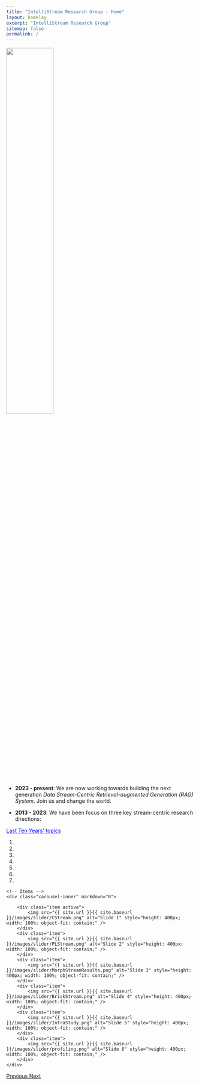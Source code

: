 ```yaml
---
title: "IntelliStream Research Group - Home"
layout: homelay
excerpt: "IntelliStream Research Group"
sitemap: false
permalink: /
---
```

 <img src="{{ site.url }}{{ site.baseurl }}/images/teampic/team.jpg" width="50%" style="float: center" />
<script>
  function toggleVisibility(id) {
    var x = document.getElementById(id);
    if (x.style.display === "none") {
      x.style.display = "block";
    } else {
      x.style.display = "none";
    }
  }
</script>


- <b>2023 - present</b>: We are now working towards building the next generation <i>Data Stream-Centric Retrieval-augmented Generation (RAG) System</i>. Join us and change the world.

- <b>2013 - 2023</b>: We have been focus on three key stream-centric research directions:

<span onclick="toggleVisibility('TenYears')" style="cursor: pointer; color: blue; text-decoration: underline;">Last Ten Years' topics</span>
<div id="TenYears" style="display:none;">
- <b>[Hardware-Conscious Data Stream Processing]</b> Multicore NUMA, GPU accelerated stream query processing, AMP-aware data stream compression, etc.
	- <i>Algorithms</i>: 
		- [Stream Compression on AMP (ICDE'23<sup>a</sup>)](https://ieeexplore.ieee.org/document/10184703)
		- [Scalable Streaming Join on Multicores (ICDE'23<sup>b</sup>)](https://ieeexplore.ieee.org/document/10184828)
		- [HW-Conscious Stream Compression (DEBS'23)](https://dl.acm.org/doi/abs/10.1145/3583678.3596885)
		- [HW-Conscious Stream Compression (arxiv'23)](https://arxiv.org/pdf/2306.10228.pdf)
		- [Empirial Study of Streaming Join on Multicores (SIGMOD'21)](https://dl.acm.org/doi/10.1145/3448016.3452793) 
	- <i>Systems</i>: 
		- [Stream Processing on CPU-GPU (TPDS'21)](https://doi.org/10.1109/TPDS.2021.3066407)
		- [Survey on HW-Conscious Stream Processing (SIGMOD Rec'20)](https://dl.acm.org/doi/10.1145/3385658.3385662) 
		- [Stream Processing on CPU-GPU (USENIX ATC'20)](https://dl.acm.org/doi/abs/10.5555/3489146.3489189)
		- [NUMA-aware Stream Processing (SIGMOD'19)](https://dl.acm.org/doi/10.1145/3299869.3300067)
		- [Profiling of Streaming System on Multicore (ICDE'17)](https://doi.org/10.1109/ICDE.2017.119)
	- <i>Non-Streaming Systems</i>:
		- <a href="https://dl.acm.org/doi/10.14778/2536274.2536319">APU Systems</a> (VLDB'13, VLDB'14, MASCOTS'15, TPDS'17)
		- <a href="https://ieeexplore.ieee.org/document/7425227">FPGA Systems</a> (TPDS'16)

- <b>[Transactional Stream Processing]</b> Transactional stream processing (TSP) frameworks and its applications in LLM, NFV etc. 
	- <i>TSP System</i>: 
		- [Scalable TSP on Multicores (SIGMOD'23)](https://intellistream.github.io/downloads/papers/MorphStream_CR.pdf) 
		- [Survey on TSP (VLDBJ'23)](https://rdcu.be/dncBQ) 
		- [More Scalable TSP on Multicores (arxiv'23<sup>c</sup>)](https://arxiv.org/pdf/2307.12749.pdf)
		- [Towards Scalable TSP on Multicores (ICDE'20)](https://doi.org/10.1109/ICDE48307.2020.00136)
	- <i>Its Applications</i>: 
		- [TSP for Network Function virtualization (NFV) (arxiv'23<sup>a</sup>)](https://arxiv.org/pdf/2307.10732.pdf) 
		- [TSP for Large Language Model (LLM) (arxiv'23<sup>b</sup>)](https://arxiv.org/pdf/2307.08225.pdf)

- <b>[Data Stream-Centric AI]</b> High performance online machine learning, data stream mining, data stream preprocessing algorithms/systems 
	- <i>Data Stream Mining</i>: 
		- [In-Depth Study of Data Stream Clustering (SIGMOD'23)](https://dl.acm.org/doi/abs/10.1145/3589307) 
		- [Self-Optimizing Data Stream Clustering (arxiv'23<sup>a</sup>)](https://arxiv.org/abs/2309.04799)
		- [Progressive Trajectory Exploration (BigMM'19)](https://dl.acm.org/doi/abs/10.5555/3489146.3489189) 
	- <i>Online Machine Learning</i>: 
		- [Co-Training-based Online Sentiment Analysis (EMNLP'23, <i>Main</i>)](https://intellistream.github.io/downloads/papers/sentistream_EMNLP.pdf) 
		- [Online Continual Knowledge Learning (arxiv'23<sup>b</sup>)](https://intellistream.github.io/downloads/papers/preprints/OCKL.pdf)
		- [Scalable Polarity Labelling (arxiv'22)](https://arxiv.org/abs/2203.12368)

<span onclick="toggleVisibility('ancillaryTopics')" style="cursor: pointer; color: blue; text-decoration: underline;">Other ancillary topics</span>
<div id="ancillaryTopics" style="display:none;">
  <ul>
    <li><a href="https://doi.org/10.1109/ICDE.2017.166">MQO in CEP</a> (ICDE'17)</li>
    <li><a href="https://intellistream.github.io/downloads/papers/CompressStreamDB.pdf">CompressDB</a> (ICDE'23)</li>
    <li><a href="https://www.ijcai.org/proceedings/2020/610">Parking Prediction</a> (IJCAI'20, TKDE'21, VLDBJ'22)</li>
    <li><a href="https://ieeexplore.ieee.org/document/7877153">Cloud Resource Mgmt</a> (SC'16)</li>
  </ul>
</div>

</div>

<div markdown="0" id="carousel" class="carousel slide" data-ride="carousel" data-interval="3000" data-pause="hover" >
    <!-- Menu -->
    <ol class="carousel-indicators">
        <li data-target="#carousel" data-slide-to="0" class="active"></li>
        <li data-target="#carousel" data-slide-to="1"></li>
        <li data-target="#carousel" data-slide-to="2"></li>
        <li data-target="#carousel" data-slide-to="3"></li>
        <li data-target="#carousel" data-slide-to="4"></li>
        <li data-target="#carousel" data-slide-to="5"></li>
        <li data-target="#carousel" data-slide-to="6"></li>
    </ol>

    <!-- Items -->
    <div class="carousel-inner" markdown="0">

        <div class="item active">
            <img src="{{ site.url }}{{ site.baseurl }}/images/slider/CStream.png" alt="Slide 1" style="height: 400px; width: 100%; object-fit: contain;" />
        </div>
        <div class="item">
            <img src="{{ site.url }}{{ site.baseurl }}/images/slider/PLStream.png" alt="Slide 2" style="height: 400px; width: 100%; object-fit: contain;" />
        </div>
        <div class="item">
            <img src="{{ site.url }}{{ site.baseurl }}/images/slider/MorphStreamResults.png" alt="Slide 3" style="height: 400px; width: 100%; object-fit: contain;" />
        </div>
        <div class="item">
            <img src="{{ site.url }}{{ site.baseurl }}/images/slider/BriskStream.png" alt="Slide 4" style="height: 400px; width: 100%; object-fit: contain;" />
        </div>
        <div class="item">
            <img src="{{ site.url }}{{ site.baseurl }}/images/slider/IntraStudy.png" alt="Slide 5" style="height: 400px; width: 100%; object-fit: contain;" />
        </div>
        <div class="item">
            <img src="{{ site.url }}{{ site.baseurl }}/images/slider/profiling.png" alt="Slide 6" style="height: 400px; width: 100%; object-fit: contain;" />
        </div>		
    </div>
  <a class="left carousel-control" href="#carousel" role="button" data-slide="prev">
    <span class="glyphicon glyphicon-chevron-left" aria-hidden="true"></span>
    <span class="sr-only">Previous</span>
  </a>
  <a class="right carousel-control" href="#carousel" role="button" data-slide="next">
    <span class="glyphicon glyphicon-chevron-right" aria-hidden="true"></span>
    <span class="sr-only">Next</span>
  </a>
</div>
